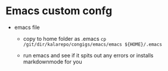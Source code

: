 # Emacs custom confg

* emacs file

	* copy to home folder as .emacs `cp /git/dir/kalarepo/congigs/emacs/emacs ${HOME}/.emacs`
	
	* run emacs and see if it spits out any errors or installs markdownmode for you
